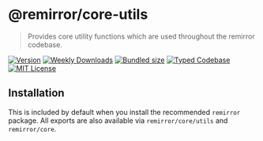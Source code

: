 # @remirror/core-utils

> Provides core utility functions which are used throughout the remirror codebase.

[![Version][version]][npm] [![Weekly Downloads][downloads-badge]][npm] [![Bundled size][size-badge]][size] [![Typed Codebase][typescript]](#) [![MIT License][license]](#)

[version]: https://flat.badgen.net/npm/v/@remirror/core-utils/next
[npm]: https://npmjs.com/package/@remirror/core-utils/v/next
[license]: https://flat.badgen.net/badge/license/MIT/purple
[size]: https://bundlephobia.com/result?p=@remirror/core-utils@next
[size-badge]: https://flat.badgen.net/bundlephobia/minzip/@remirror/core-utils
[typescript]: https://flat.badgen.net/badge/icon/TypeScript?icon=typescript&label
[downloads-badge]: https://badgen.net/npm/dw/@remirror/core-utils/red?icon=npm

## Installation

This is included by default when you install the recommended `remirror` package. All exports are also available via `remirror/core/utils` and `remirror/core`.
